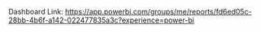 Dashboard Link: https://app.powerbi.com/groups/me/reports/fd6ed05c-28bb-4b6f-a142-022477835a3c?experience=power-bi

